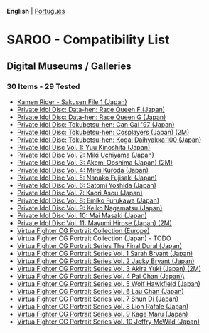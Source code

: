 **English** | [Português](pt-br.md)

# SAROO - Compatibility List

## Digital Museums / Galleries

### 30 Items - 29 Tested

- [Kamen Rider - Sakusen File 1 (Japan)](../../Regions/Digitals/Japan/T-14101G/01/README.md)
- [Private Idol Disc: Data-hen: Race Queen F (Japan)](../../Regions/Digitals/Japan/T-30805G/01/README.md)
- [Private Idol Disc: Data-hen: Race Queen G (Japan)](../../Regions/Digitals/Japan/T-30806G/01/README.md)
- [Private Idol Disc: Tokubetsu-hen: Can Gal '97 (Japan)](../../Regions/Digitals/Japan/T-30808G/01/README.md)
- [Private Idol Disc: Tokubetsu-hen: Cosplayers (Japan) (2M)](../../Regions/Digitals/Japan/T-30804G/01/README.md)
- [Private Idol Disc: Tokubetsu-hen: Kogal Daihyakka 100 (Japan)](../../Regions/Digitals/Japan/T-30807G/01/README.md)
- [Private Idol Disc Vol. 1: Yuu Kinoshita (Japan)](../../Regions/Digitals/Japan/T-30801G/01/README.md)
- [Private Idol Disc Vol. 2: Miki Uchiyama (Japan)](../../Regions/Digitals/Japan/T-30802G/01/README.md)
- [Private Idol Disc Vol. 3: Akemi Ooshima (Japan) (2M)](../../Regions/Digitals/Japan/T-30803G/01/README.md)
- [Private Idol Disc Vol. 4: Mirei Kuroda (Japan)](../../Regions/Digitals/Japan/T-30809G/01/README.md)
- [Private Idol Disc Vol. 5: Nanako Fujisaki (Japan)](../../Regions/Digitals/Japan/T-30811G/01/README.md)
- [Private Idol Disc Vol. 6: Satomi Yoshida (Japan)](../../Regions/Digitals/Japan/T-30813G/01/README.md)
- [Private Idol Disc Vol. 7: Kaori Asou (Japan)](../../Regions/Digitals/Japan/T-30814G/01/README.md)
- [Private Idol Disc Vol. 8: Emiko Furukawa (Japan)](../../Regions/Digitals/Japan/T-30815G/01/README.md)
- [Private Idol Disc Vol. 9: Keiko Nagamatsu (Japan)](../../Regions/Digitals/Japan/T-30816G/01/README.md)
- [Private Idol Disc Vol. 10: Mai Masaki (Japan)](../../Regions/Digitals/Japan/T-30817G/01/README.md)
- [Private Idol Disc Vol. 11: Mayumi Hirose (Japan) (2M)](../../Regions/Digitals/Japan/T-30818G/01/README.md)
- [Virtua Fighter CG Portrait Collection (Europe)](../../Regions/Digitals/Europe/610-6083/01/README.md)
- Virtua Fighter CG Portrait Collection (Japan) - TODO
- [Virtua Fighter CG Portrait Series The Final Dural (Japan)](../../Regions/Digitals/Japan/GS-9073/01/README.md)
- [Virtua Fighter CG Portrait Series Vol. 1 Sarah Bryant (Japan)](../../Regions/Digitals/Japan/GS-9062/01/README.md)
- [Virtua Fighter CG Portrait Series Vol. 2 Jacky Bryant (Japan)](../../Regions/Digitals/Japan/GS-9064/01/README.md)
- [Virtua Fighter CG Portrait Series Vol. 3 Akira Yuki (Japan) (2M)](../../Regions/Digitals/Japan/GS-9065/01/README.md)
- [Virtua Fighter CG Portrait Series Vol. 4 Pai Chan (Japan)](../../Regions/Digitals/Japan/GS-9066/01/README.md)\
- [Virtua Fighter CG Portrait Series Vol. 5 Wolf Hawkfield (Japan)](../../Regions/Digitals/Japan/GS-9068/01/README.md)
- [Virtua Fighter CG Portrait Series Vol. 6 Lau Chan (Japan)](../../Regions/Digitals/Japan/GS-9069/01/README.md)
- [Virtua Fighter CG Portrait Series Vol. 7 Shun Di (Japan)](../../Regions/Digitals/Japan/GS-9070/01/README.md)
- [Virtua Fighter CG Portrait Series Vol. 8 Lion Rafale (Japan)](../../Regions/Digitals/Japan/GS-9071/01/README.md)
- [Virtua Fighter CG Portrait Series Vol. 9 Kage Maru (Japan)](../../Regions/Digitals/Japan/GS-9067/01/README.md)
- [Virtua Fighter CG Portrait Series Vol. 10 Jeffry McWild (Japan)](../../Regions/Digitals/Japan/GS-9072/01/README.md)
